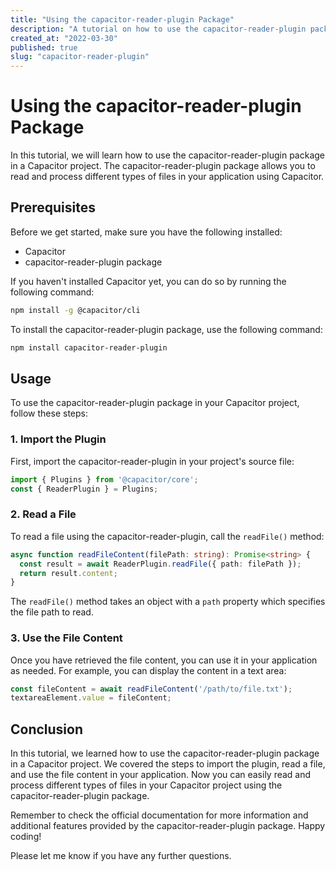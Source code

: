 ```yaml
---
title: "Using the capacitor-reader-plugin Package"
description: "A tutorial on how to use the capacitor-reader-plugin package in your Capacitor project."
created_at: "2022-03-30"
published: true
slug: "capacitor-reader-plugin"
---
```


# Using the capacitor-reader-plugin Package

In this tutorial, we will learn how to use the capacitor-reader-plugin package in a Capacitor project. The capacitor-reader-plugin package allows you to read and process different types of files in your application using Capacitor.

## Prerequisites

Before we get started, make sure you have the following installed:

- Capacitor
- capacitor-reader-plugin package

If you haven't installed Capacitor yet, you can do so by running the following command:

```bash
npm install -g @capacitor/cli
```

To install the capacitor-reader-plugin package, use the following command:

```bash
npm install capacitor-reader-plugin
```

## Usage

To use the capacitor-reader-plugin package in your Capacitor project, follow these steps:

### 1. Import the Plugin

First, import the capacitor-reader-plugin in your project's source file:

```typescript
import { Plugins } from '@capacitor/core';
const { ReaderPlugin } = Plugins;
```

### 2. Read a File

To read a file using the capacitor-reader-plugin, call the `readFile()` method:

```typescript
async function readFileContent(filePath: string): Promise<string> {
  const result = await ReaderPlugin.readFile({ path: filePath });
  return result.content;
}
```

The `readFile()` method takes an object with a `path` property which specifies the file path to read.

### 3. Use the File Content

Once you have retrieved the file content, you can use it in your application as needed. For example, you can display the content in a text area:

```typescript
const fileContent = await readFileContent('/path/to/file.txt');
textareaElement.value = fileContent;
```

## Conclusion

In this tutorial, we learned how to use the capacitor-reader-plugin package in a Capacitor project. We covered the steps to import the plugin, read a file, and use the file content in your application. Now you can easily read and process different types of files in your Capacitor project using the capacitor-reader-plugin package.

Remember to check the official documentation for more information and additional features provided by the capacitor-reader-plugin package. Happy coding!

Please let me know if you have any further questions.